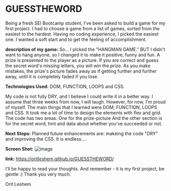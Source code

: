 # GUESSTHEWORD
Being a fresh SEI Bootcamp student, I've been asked to build a game for my first project. I had to choose a game from a list of games, sorted from the easiest to the hardest. Having no coding experience, I picked the easiest one. I wanted a soft start and to get the feeling of accomplishment. 

**description of my game:**
So… I pIcked the "HANGMAN GAME."
BUT I didn't want to hang anyone, so I changed it to make it positive, funny and fun.
A prize is presented to the player as a picture.
If you are correct and guess the secret word's missing letters, you will win the prize. As you make mistakes, the prize's picture fades away as if getting further and further away, until it is completely faded if you lose.

**Technologies Used:**
DOM, FUNCTION, LOOPS and CSS.

My code is not fully DRY, and I believe I could write it in a better way. I assume that three weeks from now, I will laugh. 
However, for now, I'm proud of myself. The main things that I learned were DOM, FUNCTION, LOOPS and CSS. It took me a lot of time to design the elements with flex and grid. 
The code has two areas. One for the prize-picture
And the other section is for the secret word, hint and data about whether you've succeeded or not.

**Next Steps:**
 Planned future enhancements are: makeing the code "DRY" and improving the CSS. It is endless....
 

**Screen Shot:** ![image](https://user-images.githubusercontent.com/80868084/114790675-24317700-9d53-11eb-8376-87432c21e3e0.png)

**link:** https://oritleshem.github.io/GUESSTHEWORD/

I'll be happy to read your thoughts.
And remember - it is my first project, be gentle :)
Thank you very much.

Orit Leshem 

